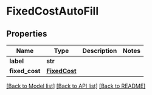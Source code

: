 # FixedCostAutoFill


## Properties
Name | Type | Description | Notes
------------ | ------------- | ------------- | -------------
**label** | **str** |  | 
**fixed_cost** | [**FixedCost**](FixedCost.md) |  | 

[[Back to Model list]](../README.md#documentation-for-models) [[Back to API list]](../README.md#documentation-for-api-endpoints) [[Back to README]](../README.md)


